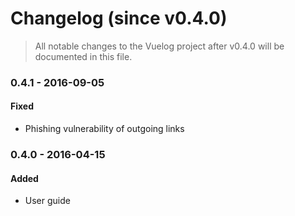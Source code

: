 # Changelog (since v0.4.0)

> All notable changes to the Vuelog project after v0.4.0 will be documented in this file.

### 0.4.1 - 2016-09-05

#### Fixed
- Phishing vulnerability of outgoing links

### 0.4.0 - 2016-04-15

#### Added
- User guide

